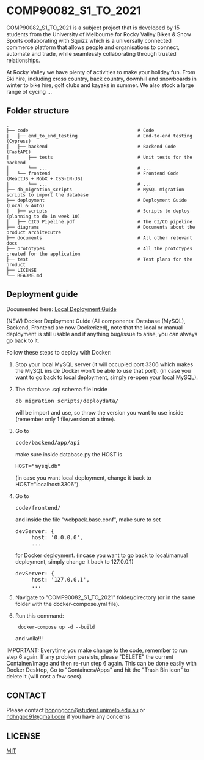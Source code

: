 # COMP90082_S1_TO_2021
COMP90082_S1_TO_2021 is a subject project that is developed by 15 students from the University of Melbourne for Rocky Valley Bikes & Snow Sports collaborating with Squizz which is a universally connected commerce platform that allows people and organisations to connect, automate and trade, while seamlessly collaborating through trusted relationships.

At Rocky Valley we have plenty of activities to make your holiday fun. From Ski hire, including cross country, back country, downhill and snowboards in winter to bike hire, golf clubs and kayaks in summer. We also stock a large range of cycing ...


## Folder structure

    .
    ├── code                                        # Code
    |   ├── end_to_end_testing                      # End-to-end testing (Cypress)
    │   ├── backend                                 # Backend Code (FastAPI)
    |       ├── tests                               # Unit tests for the backend
    │       └── ...                                 # ...
    │   └── frontend                                # Frontend Code (ReactJS + MobX + CSS-IN-JS)
    │       └── ...                                 # ...
    ├── db_migration_scripts                        # MySQL migration scripts to import the database
    ├── deployment                                  # Deployment Guide (Local & Auto)
    │   ├── scripts                                 # Scripts to deploy (planning to do in week 10)
    │   ├── CICD Pipeline.pdf                       # The CI/CD pipeline
    ├── diagrams                                    # Documents about the product architecutre
    ├── documents                                   # All other relevant docs
    ├── prototypes                                  # All the prototypes created for the application
    ├── test                                        # Test plans for the product
    ├── LICENSE
    └── README.md
    
## Deployment guide
  
Documented here: [Local Deployment Guide](https://github.com/ndhngoc91/COMP90082_S1_TO_2021/blob/master/deployment/Local%20Deployment%20Guide.pdf)

(NEW) Docker Deployment Guide (All components: Database (MySQL), Backend, Frontend are now Dockerized), note that the local or manual deployment is still usable and if anything bug/issue to arise, you can always go back to it.

Follow these steps to deploy with Docker:

1. Stop your local MySQL server (it will occupied port 3306 which makes the MySQL inside Docker won't be able to use that port). (in case you want to go back to local deployment, simply re-open your local MySQL).
   
2. The database .sql schema file inside <pre>db_migration_scripts/deploydata/</pre> will be import and use, so throw the version you want to use inside (remember only 1 file/version at a time).
   
3. Go to <pre>code/backend/app/api</pre> make sure inside database.py the HOST is <pre>HOST="mysqldb"</pre>
(in case you want local deployment, change it back to HOST="localhost:3306").

4. Go to <pre>code/frontend/</pre> and inside the file "webpack.base.conf", make sure to set
   <pre>devServer: {
        host: '0.0.0.0',
        ...</pre> for Docker deployment. (incase you want to go back to local/manual deployment, simply change it back to 127.0.0.1)
    <pre>devServer: {
        host: '127.0.0.1',
        ...</pre> 

5. Navigate to "COMP90082_S1_TO_2021" folder/directory (or in the same folder with the docker-compose.yml file).

6. Run this command:

        docker-compose up -d --build
   and voila!!!

IMPORTANT: Everytime you make change to the code, remember to run step 6 again. If any problem persists, please "DELETE" the current Container/Image and then re-run step 6 again. This can be done easily with Docker Desktop, Go to "Containers/Apps" and hit the "Trash Bin icon" to delete it (will cost a few secs).

## CONTACT
Please contact hongngocn@student.unimelb.edu.au or ndhngoc91@gmail.com if you have any concerns

## LICENSE
  [MIT](LICENSE)
